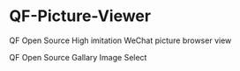 # QF-Picture-Viewer
QF Open Source High imitation WeChat picture browser view

QF Open Source Gallary Image Select
